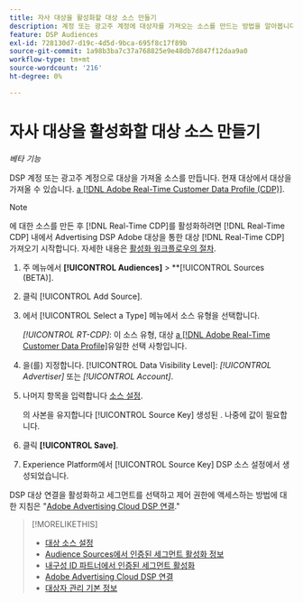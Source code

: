 ```yaml
---
title: 자사 대상을 활성화할 대상 소스 만들기
description: 계정 또는 광고주 계정에 대상자를 가져오는 소스를 만드는 방법을 알아봅니다.
feature: DSP Audiences
exl-id: 728130d7-d19c-4d5d-9bca-695f8c17f89b
source-git-commit: 1a98b3ba7c37a768825e9e48db7d847f12daa9a0
workflow-type: tm+mt
source-wordcount: '216'
ht-degree: 0%

---
```


# 자사 대상을 활성화할 대상 소스 만들기

*베타 기능*

<!-- Will this remain for admin users/Adobe account teams only? -->

DSP 계정 또는 광고주 계정으로 대상을 가져올 소스를 만듭니다. 현재 대상에서 대상을 가져올 수 있습니다. [a [!DNL Adobe Real-Time Customer Data Profile (CDP)]](https://experienceleague.adobe.com/docs/experience-platform/rtcdp/overview.html).

>[!NOTE]
>
>에 대한 소스를 만든 후 [!DNL Real-Time CDP]를 활성화하려면 [!DNL Real-Time CDP] 내에서 Advertising DSP Adobe 대상을 통한 대상 [!DNL Real-Time CDP] 가져오기 시작합니다. 자세한 내용은 [활성화 워크플로우의 절차](source-about.md#workflow-sources).

1. 주 메뉴에서 **[!UICONTROL Audiences]** > **[!UICONTROL Sources (BETA)].

1. 클릭 [!UICONTROL Add Source].

1. 에서 [!UICONTROL Select a Type] 메뉴에서 소스 유형을 선택합니다.

   *[!UICONTROL RT-CDP]*: 이 소스 유형, 대상 [a [!DNL Adobe Real-Time Customer Data Profile]](source-about.md)유일한 선택 사항입니다.

1. 을(를) 지정합니다. [!UICONTROL Data Visibility Level]: *[!UICONTROL Advertiser]* 또는 *[!UICONTROL Account]*.

1. 나머지 항목을 입력합니다 [소스 설정](source-settings.md).

   의 사본을 유지합니다 [!UICONTROL Source Key] 생성된 . 나중에 값이 필요합니다.

1. 클릭 **[!UICONTROL Save]**.

1. Experience Platform에서 [!UICONTROL Source Key] DSP 소스 설정에서 생성되었습니다.

DSP 대상 연결을 활성화하고 세그먼트를 선택하고 제어 권한에 액세스하는 방법에 대한 지침은 &quot;[Adobe Advertising Cloud DSP 연결](https://experienceleague.adobe.com/docs/experience-platform/destinations/catalog/advertising/adobe-advertising-connection.html).&quot;

>[!MORELIKETHIS]
>
>* [대상 소스 설정](source-settings.md)
>* [Audience Sources에서 인증된 세그먼트 활성화 정보](source-about.md)
>* [내구성 ID 파트너에서 인증된 세그먼트 활성화](source-durable-id.md)<!-- title?-->
>* [Adobe Advertising Cloud DSP 연결](https://experienceleague.adobe.com/docs/experience-platform/destinations/catalog/advertising/adobe-advertising-connection.html)
>* [대상자 관리 기본 정보](/help/dsp/audiences/audience-about.md)

